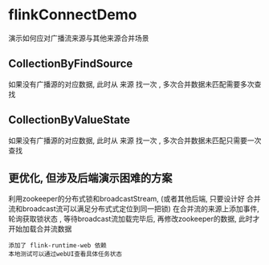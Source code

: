 # flinkConnectDemo
演示如何应对广播流来源与其他来源合并场景


## CollectionByFindSource
如果没有广播源的对应数据, 此时从 来源 找一次 , 多次合并数据未匹配需要多次查找

## CollectionByValueState
如果没有广播源的对应数据, 此时从 来源 找一次 , 多次合并数据未匹配只需要一次查找

## 更优化, 但涉及后端演示困难的方案
利用zookeeper的分布式锁和broadcastStream,
(或者其他后端, 只要设计好 合并流和broadcast流可以满足分布式式定位到同一把锁)
在合并流的来源上添加事件, 轮询获取锁状态 ,
等待broadcast流加载完毕后, 再修改zookeeper的数据,
此时才开始加载合并流数据

~~~
添加了 flink-runtime-web 依赖
本地测试可以通过webUI查看具体任务状态
~~~